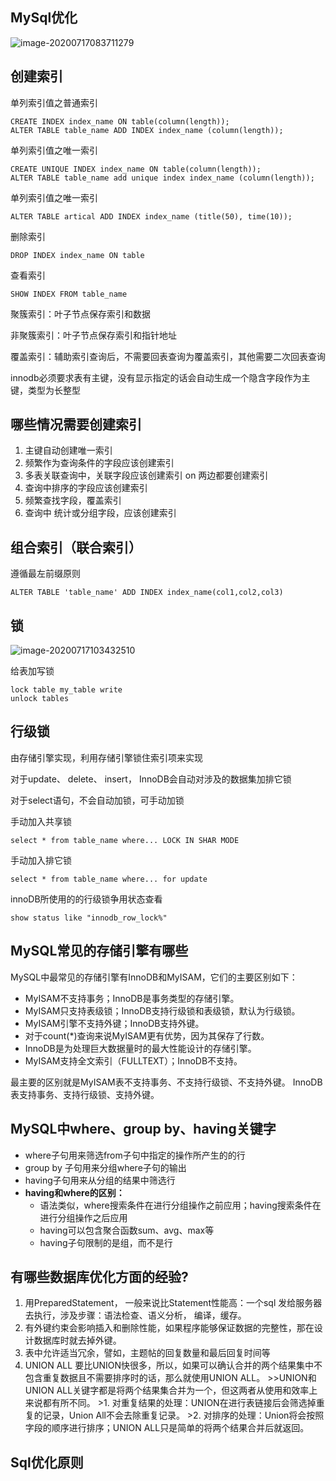 ## MySql优化

![image-20200717083711279](https://raw.githubusercontent.com/ketchum2019/ketchum2019.github.io/master/images/image-20200717083711279.png)

## 创建索引

单列索引值之普通索引

```mysql
CREATE INDEX index_name ON table(column(length));
ALTER TABLE table_name ADD INDEX index_name (column(length));
```

单列索引值之唯一索引

```mysql
CREATE UNIQUE INDEX index_name ON table(column(length));
ALTER TABLE table_name add unique index index_name (column(length));
```

单列索引值之唯一索引

```mysql
ALTER TABLE artical ADD INDEX index_name (title(50), time(10));
```

删除索引

```mysql
DROP INDEX index_name ON table
```

查看索引

```mysql
SHOW INDEX FROM table_name
```

聚簇索引：叶子节点保存索引和数据

非聚簇索引：叶子节点保存索引和指针地址

覆盖索引：辅助索引查询后，不需要回表查询为覆盖索引，其他需要二次回表查询

innodb必须要求表有主键，没有显示指定的话会自动生成一个隐含字段作为主键，类型为长整型

## 哪些情况需要创建索引

1. 主键自动创建唯一索引
2. 频繁作为查询条件的字段应该创建索引
3. 多表关联查询中，关联字段应该创建索引 on 两边都要创建索引
4. 查询中排序的字段应该创建索引
5. 频繁查找字段，覆盖索引
6. 查询中 统计或分组字段，应该创建索引

## 组合索引（联合索引）

遵循最左前缀原则

```mysql
ALTER TABLE 'table_name' ADD INDEX index_name(col1,col2,col3) 
```

## 锁

![image-20200717103432510](https://raw.githubusercontent.com/ketchum2019/ketchum2019.github.io/master/images/image-20200717103432510.png)

给表加写锁

```mysql
lock table my_table write
unlock tables
```

## 行级锁

由存储引擎实现，利用存储引擎锁住索引项来实现

对于update、 delete、 insert， InnoDB会自动对涉及的数据集加排它锁

对于select语句，不会自动加锁，可手动加锁

手动加入共享锁

```mysql
select * from table_name where... LOCK IN SHAR MODE
```

手动加入排它锁

```mysql
select * from table_name where... for update
```

innoDB所使用的的行级锁争用状态查看

```mysql
show status like "innodb_row_lock%"
```



## MySQL常见的存储引擎有哪些

MySQL中最常见的存储引擎有InnoDB和MyISAM，它们的主要区别如下：

- MyISAM不支持事务；InnoDB是事务类型的存储引擎。
- MyISAM只支持表级锁；InnoDB支持行级锁和表级锁，默认为行级锁。
- MyISAM引擎不支持外键；InnoDB支持外键。
- 对于count(*)查询来说MyISAM更有优势，因为其保存了行数。
- InnoDB是为处理巨大数据量时的最大性能设计的存储引擎。
- MyISAM支持全文索引（FULLTEXT）；InnoDB不支持。

最主要的区别就是MyISAM表不支持事务、不支持行级锁、不支持外键。 InnoDB表支持事务、支持行级锁、支持外键。

## MySQL中where、group by、having关键字

- where子句用来筛选from子句中指定的操作所产生的的行
- group by 子句用来分组where子句的输出
- having子句用来从分组的结果中筛选行
- **having和where的区别：**
  - 语法类似，where搜索条件在进行分组操作之前应用；having搜索条件在进行分组操作之后应用
  - having可以包含聚合函数sum、avg、max等
  - having子句限制的是组，而不是行

## 有哪些数据库优化方面的经验?

1. 用PreparedStatement， 一般来说比Statement性能高：一个sql 发给服务器去执行，涉及步骤：语法检查、语义分析， 编译，缓存。
2. 有外键约束会影响插入和删除性能，如果程序能够保证数据的完整性，那在设计数据库时就去掉外键。
3. 表中允许适当冗余，譬如，主题帖的回复数量和最后回复时间等
4. UNION ALL 要比UNION快很多，所以，如果可以确认合并的两个结果集中不包含重复数据且不需要排序时的话，那么就使用UNION ALL。 >>UNION和UNION ALL关键字都是将两个结果集合并为一个，但这两者从使用和效率上来说都有所不同。 >1. 对重复结果的处理：UNION在进行表链接后会筛选掉重复的记录，Union All不会去除重复记录。 >2. 对排序的处理：Union将会按照字段的顺序进行排序；UNION ALL只是简单的将两个结果合并后就返回。

## Sql优化原则

